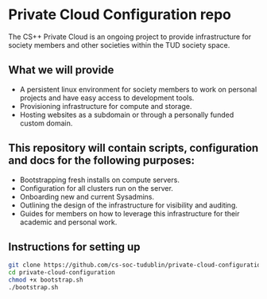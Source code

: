 # Private Cloud Configuration repo

The CS++ Private Cloud is an ongoing project to provide infrastructure for society members and other societies within the TUD society space.

## What we will provide

* A persistent linux environment for society members to work on personal projects and have easy access to development tools.
* Provisioning infrastructure for compute and storage.
* Hosting websites as a subdomain or through a personally funded custom domain.

## This repository will contain scripts, configuration and docs for the following purposes:

* Bootstrapping fresh installs on compute servers.
* Configuration for all clusters run on the server.
* Onboarding new and current Sysadmins.
* Outlining the design of the infrastructure for visibility and auditing.
* Guides for members on how to leverage this infrastructure for their academic and personal work.

## Instructions for setting up
``` sh
git clone https://github.com/cs-soc-tudublin/private-cloud-configuration
cd private-cloud-configuration
chmod +x bootstrap.sh
./bootstrap.sh
```

